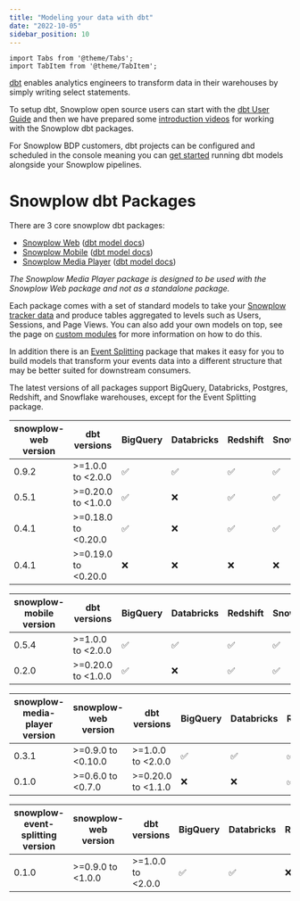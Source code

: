 ```yaml
---
title: "Modeling your data with dbt"
date: "2022-10-05"
sidebar_position: 10
---
```


```mdx-code-block
import Tabs from '@theme/Tabs';
import TabItem from '@theme/TabItem';
```

[dbt](https://docs.getdbt.com/) enables analytics engineers to transform data in their warehouses by simply writing select statements. 

To setup dbt, Snowplow open source users can start with the [dbt User Guide](https://docs.getdbt.com/guides/getting-started) and then we have prepared some [introduction videos](https://www.youtube.com/watch?v=1kd6BJhC4BE) for working with the Snowplow dbt packages.

For Snowplow BDP customers, dbt projects can be configured and scheduled in the console meaning you can [get started](/docs/modeling-your-data/running-data-models-via-snowplow-bdp/dbt/index.md) running dbt models alongside your Snowplow pipelines.


# Snowplow dbt Packages

There are 3 core snowplow dbt packages:
-  [Snowplow Web](/docs/modeling-your-data/modeling-your-data-with-dbt/dbt-web-data-model/index.md) ([dbt model docs](https://snowplow.github.io/dbt-snowplow-web/#!/overview/snowplow_web))
-  [Snowplow Mobile](/docs/modeling-your-data/modeling-your-data-with-dbt/dbt-mobile-data-model/index.md) ([dbt model docs](https://snowplow.github.io/dbt-snowplow-mobile/#!/overview/snowplow_mobile))
-  [Snowplow Media Player](/docs/modeling-your-data/modeling-your-data-with-dbt/dbt-media-player-data-model/index.md) ([dbt model docs](https://snowplow.github.io/dbt-snowplow-media-player/#!/overview/snowplow_media_player))

_The Snowplow Media Player package is designed to be used with the Snowplow Web package and not as a standalone package._

Each package comes with a set of standard models to take your [Snowplow tracker data](/docs/collecting-data/collecting-from-own-applications/index.md) and produce tables aggregated to levels such as Users, Sessions, and Page Views. You can also add your own models on top, see the page on [custom modules](/docs/modeling-your-data/modeling-your-data-with-dbt/dbt-custom-models/index.md) for more information on how to do this.

In addition there is an [Event Splitting](docs/modeling-your-data/modeling-your-data-with-dbt/dbt-event-splitting-model/index.md) package that makes it easy for you to build models that transform your events data into a different structure that may be better suited for downstream consumers.

The latest versions of all packages support BigQuery, Databricks, Postgres, Redshift, and Snowflake warehouses, except for the Event Splitting package.


<Tabs groupId="dbt-packages">
<TabItem value="web" label="Snowplow Web" default>

| snowplow-web version | dbt versions        | BigQuery  | Databricks  | Redshift  | Snowflake  | Postgres  |
| -------------------- | ------------------- | --------- | ----------- | --------- | ---------- | --------- |
| 0.9.2                | >=1.0.0 to <2.0.0   | ✅        | ✅           | ✅        | ✅         | ✅         |
| 0.5.1                | >=0.20.0 to <1.0.0  | ✅        | ❌           | ✅        | ✅         | ✅         |
| 0.4.1                | >=0.18.0 to <0.20.0 | ✅        | ❌           | ✅        | ✅         | ❌         |
| 0.4.1                | >=0.19.0 to <0.20.0 | ❌        | ❌           | ❌        | ❌         | ✅         |

</TabItem>
<TabItem value="mobile" label="Snowplow Mobile">

| snowplow-mobile version | dbt versions       | BigQuery  | Databricks  | Redshift  | Snowflake  | Postgres  |
| ----------------------- | ------------------ | --------- | ----------- | --------- | ---------- | --------- |
| 0.5.4                   | >=1.0.0 to <2.0.0  | ✅         | ✅          | ✅        | ✅          | ✅        |
| 0.2.0                   | >=0.20.0 to <1.0.0 | ✅         | ❌          | ✅        | ✅          | ✅        |

</TabItem>
<TabItem value="media" label="Snowplow Media Player">

| snowplow-media-player version | snowplow-web version | dbt versions       | BigQuery | Databricks | Redshift | Snowflake | Postgres |
| ----------------------------- | -------------------- | ------------------ | -------- | ---------- | -------- | --------- | -------- |
| 0.3.1                         | >=0.9.0 to <0.10.0   | >=1.0.0 to <2.0.0  | ✅       | ✅          | ✅       | ✅        | ✅        |
| 0.1.0                         | >=0.6.0 to <0.7.0    | >=0.20.0 to <1.1.0 | ❌       | ❌          | ✅       | ❌        | ✅        |

</TabItem>
<TabItem value="split" label="Snowplow Event Splitting">

| snowplow-event-splitting version | snowplow-web version | dbt versions      | BigQuery | Databricks | Redshift | Snowflake | Postgres |
| ----------------------------- | -------------------- | ----------------- | -------- | ---------- | -------- | --------- | -------- |
| 0.1.0                         | >=0.9.0 to <1.0.0    | >=1.0.0 to <2.0.0 | ✅        | ✅        | ❌        | ✅        | ❌        |

</TabItem>
</Tabs>
